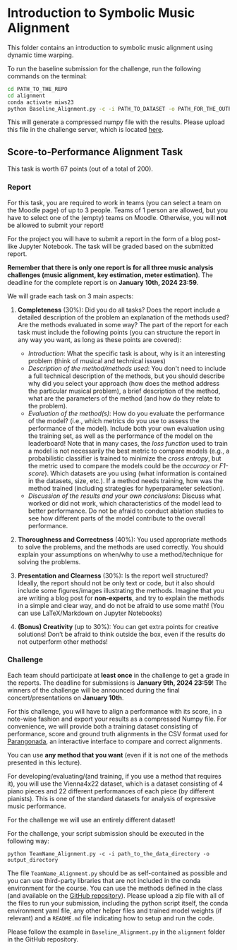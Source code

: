 # Introduction to Symbolic Music Alignment

This folder contains an introduction to symbolic music alignment using dynamic time warping.

To run the baseline submission for the challenge, run the following commands on the terminal:

```bash
cd PATH_TO_THE_REPO
cd alignment
conda activate miws23
python Baseline_Alignment.py -c -i PATH_TO_DATASET -o PATH_FOR_THE_OUTPUT
```

This will generate a compressed numpy file with the results. Please upload this file in the challenge server, which is located [here](https://challenges.cp.jku.at/challenge/14/).


## Score-to-Performance Alignment Task

This task is worth 67 points (out of a total of 200).

### Report

For this task, you are required to work in teams (you can select a team on the Moodle page) of up to 3 people. Teams of 1 person are allowed, but you have to select one of the (empty) teams on Moodle. Otherwise, you will **not** be allowed to submit your report!

For the project you will have to submit a report in the form of a blog post-like Jupyter Notebook.  The task will be graded based on the submitted report.

**Remember that there is only one report is for all three music analysis challenges (music alignment, key estimation, meter estimation)**.  The deadline for the complete report is on **January 10th, 2024 23:59**.

We will grade each task on 3 main aspects:

1. **Completeness** (30%): Did you do all tasks? Does the report include a detailed description of the problem an explanation of the methods used? Are the methods evaluated in some way? The part of the report for each task must include the following points (you can structure the report in any way you want, as long as these points are covered):

    * *Introduction*: What the specific task is about, why is it an interesting problem (think of musical and technical issues)
    * *Description of the method/methods used*: You don't need to include a full technical description of the methods, but you should describe why did you select your approach (how does the method address the particular musical problem), a brief description of the method, what are the parameters of the method (and how do they relate to the problem).
    * *Evaluation of the method(s)*: How do you evaluate the performance of the model? (i.e., which metrics do you use to assess the performance of the model). Include both your own evaluation using the training set, as well as the performance of the model on the leaderboard! Note that in many cases, the *loss function* used to train a model is not necessarily the best metric to compare models (e.g., a probabilistic classifier is trained to minimize the *cross entropy*, but the metric used to compare the models could be the *accuracy* or *F1-score*). Which datasets are you using (what information is contained in the datasets, size, etc.). If a method needs training, how was the method trained (including strategies for hyperparameter selection).
    * *Discussion of the results and your own conclusions*: Discuss what worked or did not work, which characteristics of the model lead to better performance. Do not be afraid to conduct ablation studies to see how different parts of the model contribute to the overall performance.

2. **Thoroughness and Correctness** (40%): You used appropriate methods to solve the problems, and the methods are used correctly. You should explain your assumptions on when/why to use a method/technique for solving the problems.
3. **Presentation and Clearness** (30%): Is the report well structured? Ideally, the report should not be only text or code, but it also should include some figures/images illustrating the methods. Imagine that you are writing a blog post for **non-experts**, and try to explain the methods in a simple and clear way, and do not be afraid to use some math! (You can use LaTeX/Markdown on Jupyter Notebooks)
4. **(Bonus) Creativity** (up to 30%): You can get extra points for creative solutions! Don’t be afraid to think outside the box, even if the results do not outperform other methods!

### Challenge

Each team should participate at **least once** in the challenge to get a grade in the reports. The deadline for submissions is **January 9th, 2024 23:59**! The winners of the challenge will be announced during the final concert/presentations on **January 10th**.

For this challenge, you will have to align a performance with its score, in a note-wise fashion and export your results as a compressed Numpy file. For convenience, we will provide both a training dataset consisting of performance, score and ground truth alignments in the CSV format used for [Parangonada](https://sildater.github.io/parangonada/), an interactive interface to compare and correct alignments.

You can use **any method that you want** (even if it is not one of the methods presented in this lecture).

For developing/evaluating/(and training, if you use a method that requires it), you will use the Vienna4x22 dataset, which is a dataset consisting of 4 piano pieces and 22 different performances of each piece (by different pianists). This is one of the standard datasets for analysis of expressive music performance.

For the challenge we will use an entirely different dataset!

For the challenge, your script submission should be executed in the following way:

```
python TeamName_Alignment.py -c -i path_to_the_data_directory -o output_directory
```

The file `TeamName_Alignment.py` should be as self-contained as possible and you can use third-party libraries that are not included in the conda environment for the course. You can use the methods defined in the class (and  available on the [GitHub repository](https://github.com/MusicalInformatics/miws23/tree/main)). Please upload a zip file with all of the files to run your submission, including the python script itself, the conda environment yaml file, any other helper files and trained model weights (if relevant) and a `README.md` file indicating how to setup and run the code.

Please follow the example in `Baseline_Alignment.py` in the `alignment` folder in the GitHub repository.
